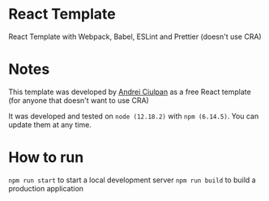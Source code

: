 # React Template

React Template with Webpack, Babel, ESLint and Prettier (doesn't use CRA)

# Notes

This template was developed by [Andrei Ciulpan](https://github.com/Jolsty) as a free React template (for anyone that doesn't want to use CRA)

It was developed and tested on `node (12.18.2)` with `npm (6.14.5)`. You can update them at any time.

# How to run

`npm run start` to start a local development server
`npm run build` to build a production application
